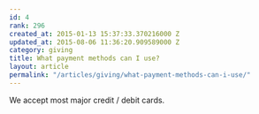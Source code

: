 ```yaml
---
id: 4
rank: 296
created_at: 2015-01-13 15:37:33.370216000 Z
updated_at: 2015-08-06 11:36:20.909589000 Z
category: giving
title: What payment methods can I use?
layout: article
permalink: "/articles/giving/what-payment-methods-can-i-use/"
---
```

We accept most major credit / debit cards.